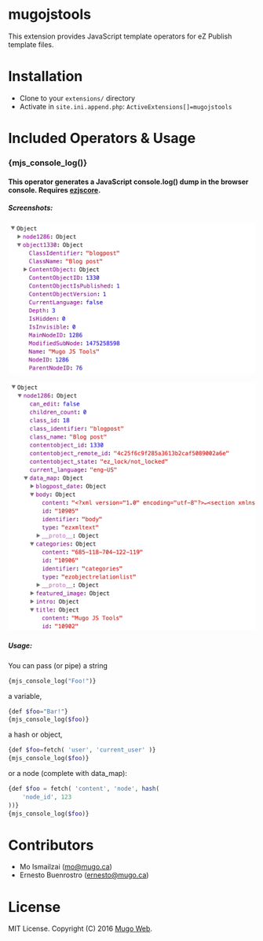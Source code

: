 mugojstools
===========
This extension provides JavaScript template operators for eZ Publish template files.

Installation
============
* Clone to your `extensions/` directory
* Activate in `site.ini.append.php`: `ActiveExtensions[]=mugojstools`

Included Operators & Usage
==========================
### {mjs_console_log()}

#### This operator generates a JavaScript console.log() dump in the browser console. Requires [ezjscore](https://github.com/ezsystems/ezjscore).

##### Screenshots:   
![mjs_console_log object example](.mjs_obj_example.png)   

![mjs_console_log node example](.mjs_node_example.png)

##### Usage:   
You can pass (or pipe) a string
```php
{mjs_console_log("Foo!")}
```
a variable,
```php
{def $foo="Bar!"}
{mjs_console_log($foo)}
```
 a hash or object,
```php
{def $foo=fetch( 'user', 'current_user' )}
{mjs_console_log($foo)}
```
or a node (complete with data_map):
```php
{def $foo = fetch( 'content', 'node', hash(
    'node_id', 123
))}
{mjs_console_log($foo)}
```

Contributors
============
* Mo Ismailzai ([mo@mugo.ca](mailto:mo@mugo.ca))
* Ernesto Buenrostro ([ernesto@mugo.ca](mailto:ernesto@mugo.ca))

License
=======
MIT License. Copyright (C) 2016 [Mugo Web](http://www.mugo.ca).
